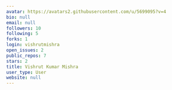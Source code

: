```yaml
---
avatar: https://avatars2.githubusercontent.com/u/5699095?v=4
bio: null
email: null
followers: 10
following: 5
forks: 1
login: vishrutmishra
open_issues: 2
public_repos: 7
stars: 2
title: Vishrut Kumar Mishra
user_type: User
website: null
---
```


